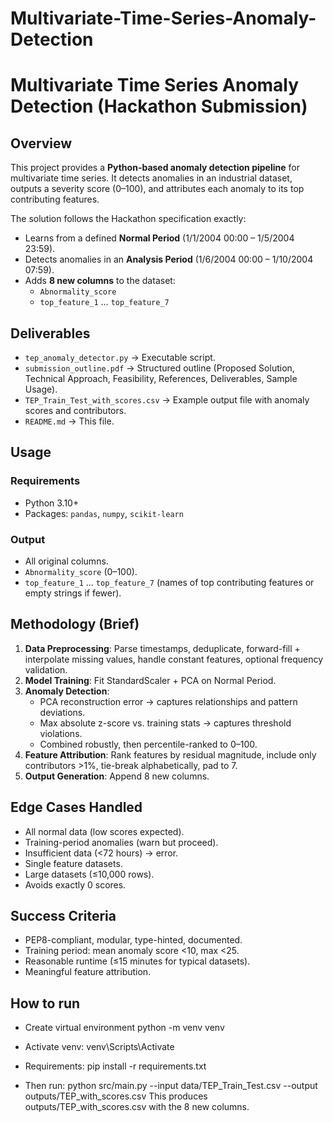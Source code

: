 
# Multivariate-Time-Series-Anomaly-Detection


# Multivariate Time Series Anomaly Detection (Hackathon Submission)

## Overview
This project provides a **Python-based anomaly detection pipeline** for multivariate time series.
It detects anomalies in an industrial dataset, outputs a severity score (0–100), and attributes each anomaly to its top contributing features.

The solution follows the Hackathon specification exactly:
- Learns from a defined **Normal Period** (1/1/2004 00:00 – 1/5/2004 23:59).
- Detects anomalies in an **Analysis Period** (1/6/2004 00:00 – 1/10/2004 07:59).
- Adds **8 new columns** to the dataset:
  - `Abnormality_score`
  - `top_feature_1` … `top_feature_7`

## Deliverables
- `tep_anomaly_detector.py` → Executable script.
- `submission_outline.pdf` → Structured outline (Proposed Solution, Technical Approach, Feasibility, References, Deliverables, Sample Usage).
- `TEP_Train_Test_with_scores.csv` → Example output file with anomaly scores and contributors.
- `README.md` → This file.

## Usage

### Requirements
- Python 3.10+
- Packages: `pandas`, `numpy`, `scikit-learn`

### Output
- All original columns.
- `Abnormality_score` (0–100).
- `top_feature_1` … `top_feature_7` (names of top contributing features or empty strings if fewer).

## Methodology (Brief)
1. **Data Preprocessing**: Parse timestamps, deduplicate, forward-fill + interpolate missing values, handle constant features, optional frequency validation.
2. **Model Training**: Fit StandardScaler + PCA on Normal Period.
3. **Anomaly Detection**:
   - PCA reconstruction error → captures relationships and pattern deviations.
   - Max absolute z-score vs. training stats → captures threshold violations.
   - Combined robustly, then percentile-ranked to 0–100.
4. **Feature Attribution**: Rank features by residual magnitude, include only contributors >1%, tie-break alphabetically, pad to 7.
5. **Output Generation**: Append 8 new columns.

## Edge Cases Handled
- All normal data (low scores expected).
- Training-period anomalies (warn but proceed).
- Insufficient data (<72 hours) → error.
- Single feature datasets.
- Large datasets (≤10,000 rows).
- Avoids exactly 0 scores.

## Success Criteria
- PEP8-compliant, modular, type-hinted, documented.
- Training period: mean anomaly score <10, max <25.
- Reasonable runtime (≤15 minutes for typical datasets).
- Meaningful feature attribution.

## How to run
- Create virtual environment
  python -m venv venv
- Activate venv:
  venv\Scripts\Activate

- Requirements:
pip install -r requirements.txt

- Then run:
python src/main.py --input data/TEP_Train_Test.csv --output outputs/TEP_with_scores.csv
This produces outputs/TEP_with_scores.csv with the 8 new columns.

